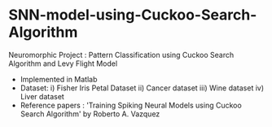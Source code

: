 # SNN-model-using-Cuckoo-Search-Algorithm
Neuromorphic Project : Pattern Classification using Cuckoo Search Algorithm and Levy Flight Model
- Implemented in Matlab
- Dataset: i) Fisher Iris Petal Dataset
           ii) Cancer dataset
           iii) Wine dataset
           iv) Liver dataset
- Reference papers : 'Training Spiking Neural Models using Cuckoo Search Algorithm' by Roberto A. Vazquez
